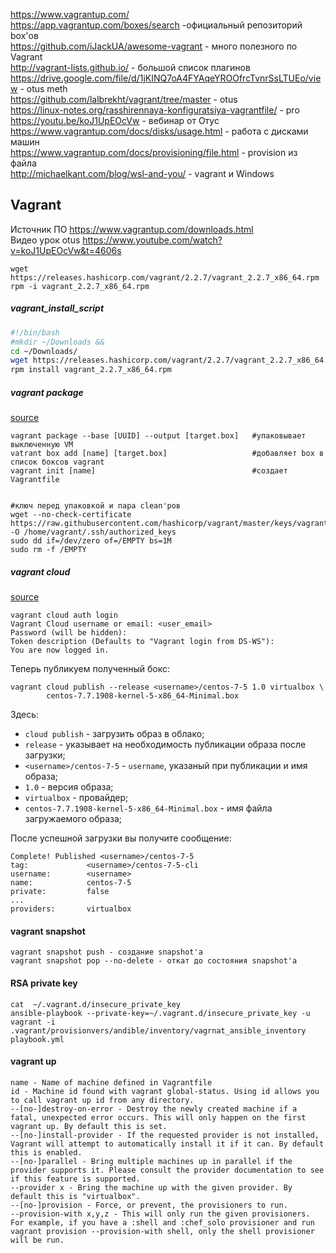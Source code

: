 https://www.vagrantup.com/    
https://app.vagrantup.com/boxes/search -официальный репозиторий box'ов    
https://github.com/iJackUA/awesome-vagrant - много полезного по Vagrant    
http://vagrant-lists.github.io/ - большой список плагинов      
https://drive.google.com/file/d/1jKINQ7oA4FYAqeYROOfrcTvnrSsLTUEo/view - otus meth     
https://github.com/lalbrekht/vagrant/tree/master - otus   
https://linux-notes.org/rasshirennaya-konfiguratsiya-vagrantfile/ - pro    
https://youtu.be/koJ1UpEOcVw - вебинар от Отус  
https://www.vagrantup.com/docs/disks/usage.html - работа с дисками машин    
https://www.vagrantup.com/docs/provisioning/file.html - provision из файла  
http://michaelkant.com/blog/wsl-and-you/ - vagrant и Windows


## Vagrant  
Источник ПО https://www.vagrantup.com/downloads.html  
Видео урок otus https://www.youtube.com/watch?v=koJ1UpEOcVw&t=4606s
```
wget https://releases.hashicorp.com/vagrant/2.2.7/vagrant_2.2.7_x86_64.rpm  
rpm -i vagrant_2.2.7_x86_64.rpm  
```
##### vagrant_install_script
```bash  
#!/bin/bash  
#mkdir ~/Downloads &&  
cd ~/Downloads/  
wget https://releases.hashicorp.com/vagrant/2.2.7/vagrant_2.2.7_x86_64.rpm  
rpm install vagrant_2.2.7_x86_64.rpm  
```


##### vagrant package 
[source](https://sys-adm.in/virtualization/793-sozdanie-vagrant-box-a-shablona-virtualnoj-mashiny-centos-dlya-virtualbox.html)  
```shell
vagrant package --base [UUID] --output [target.box]   #упаковывает выключенную VM
vatrant box add [name] [target.box]                   #добавляет box в список боксов vagrant
vagrant init [name]                                   #создает Vagrantfile


#ключ перед упаковкой и пара сlean'ров
wget --no-check-certificate https://raw.githubusercontent.com/hashicorp/vagrant/master/keys/vagrant.pub -O /home/vagrant/.ssh/authorized_keys
sudo dd if=/dev/zero of=/EMPTY bs=1M
sudo rm -f /EMPTY
```
##### vagrant cloud
[source](https://github.com/dbudakov/1.kernel_update/edit/master/manual/README.md)  

```
vagrant cloud auth login
Vagrant Cloud username or email: <user_email>
Password (will be hidden): 
Token description (Defaults to "Vagrant login from DS-WS"):
You are now logged in.
```
Теперь публикуем полученный бокс:
```
vagrant cloud publish --release <username>/centos-7-5 1.0 virtualbox \
        centos-7.7.1908-kernel-5-x86_64-Minimal.box
```
Здесь:
 - `cloud publish` - загрузить образ в облако;
 - `release` - указывает на необходимость публикации образа после загрузки;
 - `<username>/centos-7-5` - `username`, указаный при публикации и имя образа;
 - `1.0` - версия образа;
 - `virtualbox` - провайдер;
 - `centos-7.7.1908-kernel-5-x86_64-Minimal.box` - имя файла загружаемого образа;

После успешной загрузки вы получите сообщение:

```
Complete! Published <username>/centos-7-5
tag:             <username>/centos-7-5-cli
username:        <username>
name:            centos-7-5
private:         false
...
providers:       virtualbox
```

#### vagrant snapshot
```
vagrant snapshot push - создание snapshot'a
vagrant snapshot pop --no-delete - откат до состояния snapshot'a
```

#### RSA private key
```
cat  ~/.vagrant.d/insecure_private_key
ansible-playbook --private-key=~/.vagrant.d/insecure_private_key -u vagrant -i .vagrant/provisionvers/andible/inventory/vagrnat_ansible_inventory playbook.yml
```

#### vagrant up
```
name - Name of machine defined in Vagrantfile
id - Machine id found with vagrant global-status. Using id allows you to call vagrant up id from any directory.
--[no-]destroy-on-error - Destroy the newly created machine if a fatal, unexpected error occurs. This will only happen on the first vagrant up. By default this is set.
--[no-]install-provider - If the requested provider is not installed, Vagrant will attempt to automatically install it if it can. By default this is enabled.
--[no-]parallel - Bring multiple machines up in parallel if the provider supports it. Please consult the provider documentation to see if this feature is supported.
--provider x - Bring the machine up with the given provider. By default this is "virtualbox".
--[no-]provision - Force, or prevent, the provisioners to run.
--provision-with x,y,z - This will only run the given provisioners. For example, if you have a :shell and :chef_solo provisioner and run vagrant provision --provision-with shell, only the shell provisioner will be run.
```

